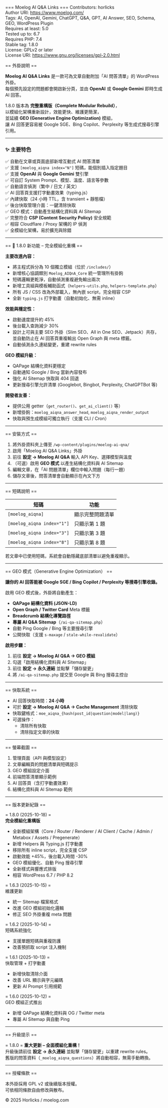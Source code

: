 === Moelog AI Q&A Links ===
Contributors: horlicks  
Author URI: https://www.moelog.com/  
Tags: AI, OpenAI, Gemini, ChatGPT, Q&A, GPT, AI Answer, SEO, Schema, GEO, WordPress Plugin  
Requires at least: 5.0  
Tested up to: 6.7  
Requires PHP: 7.4  
Stable tag: 1.8.0  
License: GPLv2 or later  
License URI: https://www.gnu.org/licenses/gpl-2.0.html  

== 外掛說明 ==

**Moelog AI Q&A Links** 是一款可為文章自動附加「AI 問答清單」的 WordPress 外掛。  
每個預先設定的問題都會開啟新分頁，並由 **OpenAI** 或 **Google Gemini** 即時生成 AI 回答。  

1.8.0 版本為 **完整重構版（Complete Modular Rebuild）**，  
以模組化架構重新設計，效能更快、維護更簡潔，  
並延續 **GEO (Generative Engine Optimization)** 模組，  
讓 AI 回答更容易被 Google SGE、Bing Copilot、Perplexity 等生成式搜尋引擎引用。

---

### ✨ 主要特色

✅ 自動在文章或頁面底部新增互動式 AI 問答清單  
✅ 支援 `[moelog_aiqna index="N"]` 短碼，能個別插入指定題目  
✅ 支援 **OpenAI** 與 **Google Gemini** 雙引擎  
✅ 可自訂 System Prompt、模型、溫度、語言等參數  
✅ 自動語言偵測（繁中 / 日文 / 英文）  
✅ AI 回答頁支援打字動畫效果（typing.js）  
✅ 內建快取（24 小時 TTL，含 transient + 靜態檔）  
✅ 後台快取管理介面：一鍵清除快取  
✅ GEO 模式：自動產生結構化資料與 AI Sitemap  
✅ 完整符合 **CSP (Content Security Policy)** 安全規範  
✅ 相容 Cloudflare / Proxy 架構的 IP 偵測  
✅ 全模組化架構，易於擴充與除錯  

---

== 🚀 1.8.0 新功能 – 完全模組化重構 ==

**主要改進內容：**
- 將主程式拆分為 10 個獨立模組（位於 `/includes/`）  
- 新增核心協調類別 `Moelog_AIQnA_Core` 統一管理所有掛鉤  
- 短碼邏輯更乾淨，自動偵測重複避免輸出兩次  
- 新增工具組與模板輔助函式（`helpers-utils.php`, `helpers-template.php`）  
- 所有 JS / CSS 改為外部載入，無內嵌 script，完全相容 CSP  
- 全新 `typing.js` 打字動畫（自動初始化、無需 inline）  

**效能與穩定性：**
- 啟動速度提升約 45%  
- 後台載入查詢減少 30%  
- 設計上可與主要 SEO 外掛（Slim SEO、All in One SEO、Jetpack）共存，
  並自動防止在 AI 回答頁重複輸出 Open Graph 與 meta 標籤。 
- 自動偵測永久連結變更，重建 rewrite rules  

**GEO 模組升級：**
- QAPage 結構化資料更穩定  
- 自動通知 Google / Bing 當新內容發布  
- 強化 AI Sitemap 快取與 404 回退  
- 更新搜尋引擎允許清單 (Googlebot, Bingbot, Perplexity, ChatGPTBot 等)  

**開發者友善：**
- 提供公用 getter（`get_router()`、`get_ai_client()` 等）  
- 新增掛鉤：`moelog_aiqna_answer_head`, `moelog_aiqna_render_output`  
- 快取與預生成模組可獨立執行（支援 CLI / Cron）  

---

== 安裝方式 ==

1. 將外掛資料夾上傳至 `/wp-content/plugins/moelog-ai-qna/`  
2. 啟用「Moelog AI Q&A Links」外掛  
3. 前往 **設定 → Moelog AI Q&A** 輸入 API Key、選擇模型與溫度  
4. （可選）啟用 **GEO 模式** 以產生結構化資料與 AI Sitemap  
5. 編輯文章，在「AI 問題清單」欄位中輸入問題（每行一題）  
6. 儲存文章後，問答清單會自動顯示在內文下方  

---

== 短碼說明 ==

| 短碼 | 功能 |
|------|------|
| `[moelog_aiqna]` | 顯示完整問題清單 |
| `[moelog_aiqna index="1"]` | 只顯示第 1 題 |
| `[moelog_aiqna index="3"]` | 只顯示第 3 題 |
| `[moelog_aiqna index="8"]` | 只顯示第 8 題 |

若文章中已使用短碼，系統會自動隱藏底部清單以避免重複顯示。

---

== GEO 模式（Generative Engine Optimization） ==

**讓你的 AI 回答能被 Google SGE / Bing Copilot / Perplexity 等搜尋引擎收錄。**

啟用 GEO 模式後，外掛將自動產生：
- **QAPage 結構化資料 (JSON-LD)**  
- **Open Graph / Twitter Card** Meta 標籤  
- **Breadcrumb 結構化導覽路徑**  
- **專屬 AI Q&A Sitemap**（`/ai-qa-sitemap.php`）  
- 自動 Ping Google / Bing 等主要搜尋引擎  
- 公開快取（支援 `s-maxage` / `stale-while-revalidate`）  

**啟用步驟：**
1. 前往 **設定 → Moelog AI Q&A → GEO 模組**  
2. 勾選「啟用結構化資料與 AI Sitemap」  
3. 前往 **設定 → 永久連結** 並點擊「儲存變更」  
4. 將 `/ai-qa-sitemap.php` 提交至 Google 與 Bing 搜尋主控台  

---

== 快取系統 ==

- AI 回答快取時間：**24 小時**  
- 可於 **設定 → Moelog AI Q&A → Cache Management** 清除快取  
- 快取鍵格式：`moe_aiqna_{hash(post_id|question|model|lang)}`  
- 可選操作：  
  - 清除所有快取  
  - 清除指定文章的快取  

---

== 螢幕截圖 ==

1. 管理頁面（API 與模型設定）  
2. 文章編輯頁的問題清單與短碼提示  
3. GEO 模組設定介面  
4. 前端問答清單顯示範例  
5. AI 回答頁（含打字動畫效果）  
6. 結構化資料與 AI Sitemap 範例  

---

== 版本更新紀錄 ==

= 1.8.0 (2025-10-18) =  
**完全模組化重構版**

- 全新模組架構（Core / Router / Renderer / AI Client / Cache / Admin / Metabox / Assets / Pregenerate）  
- 新增 Helpers 與 Typing.js 打字動畫  
- 移除所有 inline script，完全支援 CSP  
- 啟動效能 +45%，後台載入時間 -30%  
- GEO 模組優化、自動 Ping 搜尋引擎  
- 全新樣式與響應式排版  
- 相容 WordPress 6.7 / PHP 8.2  

= 1.6.3 (2025-10-15) =  
維護更新  
- 統一 Sitemap 檔案格式  
- 改進 GEO 模組初始化邏輯  
- 修正 SEO 外掛重複 meta 問題  

= 1.6.2 (2025-10-14) =  
短碼系統強化  
- 支援單題短碼與重複防護  
- 改善預抓取 script 注入機制  

= 1.6.1 (2025-10-13) =  
快取管理 + 打字動畫  
- 新增快取清除介面  
- 改善 URL 顯示與字元編碼  
- 更新 AI Prompt 引用規範  

= 1.6.0 (2025-10-12) =  
GEO 模組正式推出  
- 新增 QAPage 結構化資料與 OG / Twitter meta  
- 專屬 AI Sitemap 與自動 Ping  

---

== 升級提示 ==

= 1.8.0 =
**重大更新 – 全面模組化重構！**  
升級後請前往 **設定 → 永久連結** 並點擊「儲存變更」以重建 rewrite rules。  
舊版的問答資料（`_moelog_aiqna_questions`）將自動相容，無需手動轉換。

---

== 授權條款 ==

本外掛採用 GPL v2 或後續版本授權。  
可依相同條款自由修改與散布。  

© 2025 Horlicks / moelog.com
